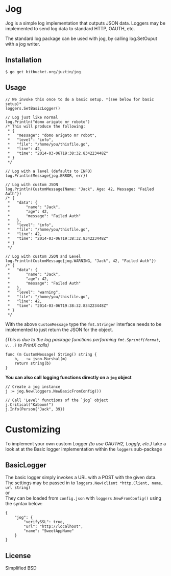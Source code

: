 Jog
===

Jog is a simple log implementation that outputs JSON data. Loggers may be implemented to send log data to standard HTTP, OAUTH, etc.  

The standard log package can be used with jog, by calling log.SetOuput with a jog writer. 

Installation
------------

```
$ go get bitbucket.org/juztin/jog
```

Usage
-----

    // We invoke this once to do a basic setup. *(see below for basic setup)*
    loggers.SetBasicLogger()

    // Log just like normal
    log.Println("domo arigato mr roboto")
    /* This will produce the following:
     * {
     *   "message": "domo arigato mr robot",
     *   "level": "info",
     *   "file": "/home/you/thisfile.go",
     *   "line": 42,
     *   "time": "2014-03-06T19:38:32.834223448Z"
     * }
     */
    
    // Log with a level (defaults to INFO)
    log.Println(Message{jog.ERROR, err})
    
    // Log with custom JSON
    log.Println(CustomMessage{Name: "Jack", Age: 42, Message: "Failed Auth"})
    /* {
     *   "data": {
     *       "name": "Jack",
     *       "age": 42,
     *       "message": "Failed Auth"
     *   },
     *   "level": "info",
     *   "file": "/home/you/thisfile.go",
     *   "line": 42,
     *   "time": "2014-03-06T19:38:32.834223448Z"
     * }
     */

    // Log with custom JSON and Level
    log.Println(CustomMessage{jog.WARNING, "Jack", 42, "Failed Auth"})
    /* {
     *   "data": {
     *       "name": "Jack",
     *       "age": 42,
     *       "message": "Failed Auth"
     *   },
     *   "level": "warning",
     *   "file": "/home/you/thisfile.go",
     *   "line": 42,
     *   "time": "2014-03-06T19:38:32.834223448Z"
     * }
     */
     
With the above `CustomMessage` type the `fmt.Stringer` interface needs to be implemented to just return the JSON for the object.  

*(This is due to the log package functions performing `fmt.Sprintf(format, v...)` to PrintX calls)*

    func (m CustomMessage) String() string {
        b, _ := json.Marshal(m)
        return string(b)
    }

**You can also call logging functions directly on a `jog` object**  

    // Create a jog instance
    j := jog.New(loggers.NewBasicFromConfig())

    // Call 'Level' functions of the `jog` object
    j.Critical("Kaboom!")
    j.Info(Person{"Jack", 39})

Customizing
===========
To implement your own custom Logger *(to use OAUTH2, Loggly, etc.)* take a look at at the Basic logger implementation within the `loggers` sub-package


BasicLogger
-----------
The basic logger simply invokes a URL with a POST with the given data.  
The settings may be passed in to `loggers.New(client *http.Client, name, url string)`  
  or  
They can be loaded from `config.json` with `loggers.NewFromConfig()` using the syntax below:  

    {
        "jog": {
            "verifySSL": true,
            "url": "http://localhost",
            "name": "SweetAppName"
        }
    }


License
-------

Simplified BSD
